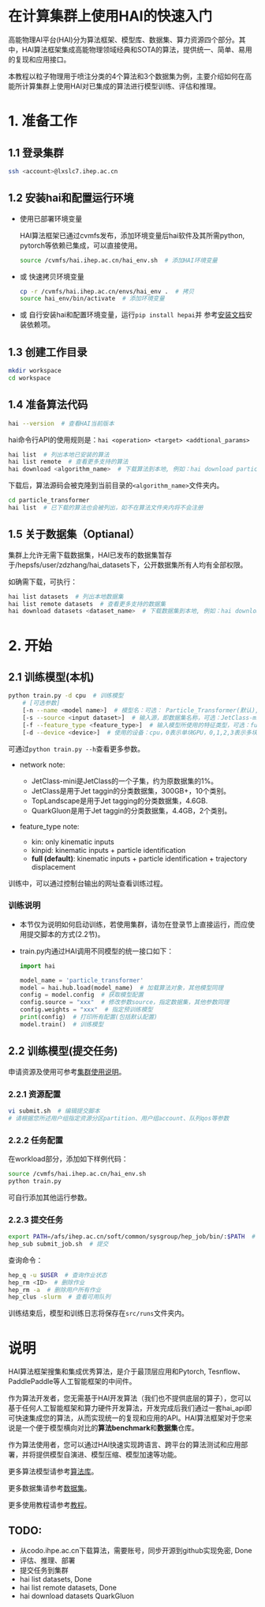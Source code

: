 
# 在计算集群上使用HAI的快速入门

高能物理AI平台(HAI)分为算法框架、模型库、数据集、算力资源四个部分。其中，HAI算法框架集成高能物理领域经典和SOTA的算法，提供统一、简单、易用的复现和应用接口。

本教程以粒子物理用于喷注分类的4个算法和3个数据集为例，主要介绍如何在高能所计算集群上使用HAI对已集成的算法进行模型训练、评估和推理。

# 1. 准备工作

## 1.1 登录集群
```bash
ssh <account>@lxslc7.ihep.ac.cn  
```
## 1.2 安装hai和配置运行环境
+ 使用已部署环境变量

    HAI算法框架已通过cvmfs发布，添加环境变量后hai软件及其所需python, pytorch等依赖已集成，可以直接使用。
    ```bash
    source /cvmfs/hai.ihep.ac.cn/hai_env.sh  # 添加HAI环境变量
    ```
+ 或 快速拷贝环境变量
    ```bash
    cp -r /cvmfs/hai.ihep.ac.cn/envs/hai_env .  # 拷贝
    source hai_env/bin/activate  # 添加环境变量
    ```
+ 或 自行安装hai和配置环境变量，运行`pip install hepai`并
    参考[安装文档](docs/install.md)安装依赖项。

## 1.3 创建工作目录
```bash
mkdir workspace
cd workspace
```

## 1.4 准备算法代码
```bash
hai --version  # 查看HAI当前版本
```

hai命令行API的使用规则是：`hai <operation> <target> <addtional_params>`
```bash
hai list  # 列出本地已安装的算法
hai list remote  # 查看更多支持的算法
hai download <algorithm_name>  # 下载算法到本地, 例如：hai download particle_transformer
```
下载后，算法源码会被克隆到当前目录的`<algorithm_name>`文件夹内。
```bash
cd particle_transformer
hai list  # 已下载的算法也会被列出，如不在算法文件夹内将不会注册
```

## 1.5 关于数据集（Optianal）
集群上允许无需下载数据集，HAI已发布的数据集暂存于/hepsfs/user/zdzhang/hai_datasets下，公开数据集所有人均有全部权限。

如确需下载，可执行：
```bash
hai list datasets  # 列出本地数据集
hai list remote datasets  # 查看更多支持的数据集
hai download datasets <dataset_name>  # 下载数据集到本地, 例如：hai download datasets QuarkGluon
```

# 2. 开始

## 2.1 训练模型(本机)
```bash
python train.py -d cpu  # 训练模型
    # [可选参数]
    [-n --name <model name>]  # 模型名：可选： Particle_Transformer(默认), ParticleNet, PCNN, Particle_Flow_Network
    [-s --source <input dataset>]  # 输入源，即数据集名称，可选：JetClass-mini(默认), JetClass, QuakGluon, TopLandscape
    [-f --feature_type <feature_type>]  # 输入模型所使用的特征类型，可选：full(默认), kin, kinpid
    [-d --device <device>]  # 使用的设备：cpu，0表示单块GPU，0,1,2,3表示多块GPU
```
可通过`python train.py --h`查看更多参数。

+ network note:
    + JetClass-mini是JetClass的一个子集，约为原数据集的1%。
    + JetClass是用于Jet taggin的分类数据集，300GB+，10个类别。
    + TopLandscape是用于Jet tagging的分类数据集，4.6GB.
    + QuarkGluon是用于Jet taggin的分类数据集，4.4GB，2个类别。

+ feature_type note:
    + kin: only kinematic inputs
    + kinpid: kinematic inputs + particle identification
    + <b>full (default)</b>: kinematic inputs + particle identification + trajectory displacement

训练中，可以通过控制台输出的网址查看训练过程。

### 训练说明
+ 本节仅为说明如何启动训练，若使用集群，请勿在登录节上直接运行，而应使用提交脚本的方式(2.2节)。

+ train.py内通过HAI调用不同模型的统一接口如下：
        
    ```python
    import hai

    model_name = 'particle_transformer'
    model = hai.hub.load(model_name)  # 加载算法对象，其他模型同理
    config = model.config  # 获取模型配置
    config.source = "xxx"  # 修改参数source，指定数据集，其他参数同理
    config.weights = "xxx"  # 指定预训练模型
    print(config)  # 打印所有配置(包括默认配置)
    model.train()  # 训练模型
    ```

## 2.2 训练模型(提交任务)

申请资源及使用可参考[集群使用说明](http://afsapply.ihep.ac.cn/cchelp/zh/intro/)。
### 2.2.1 资源配置
```bash
vi submit.sh  # 编辑提交脚本
# 请根据您所述用户组指定资源分区partition、用户组account、队列qos等参数
```
### 2.2.2 任务配置
在workload部分，添加如下样例代码：
```bash
source /cvmfs/hai.ihep.ac.cn/hai_env.sh
python train.py
```
可自行添加其他运行参数。

### 2.2.3 提交任务

```bash
export PATH=/afs/ihep.ac.cn/soft/common/sysgroup/hep_job/bin/:$PATH  # hep_sub等命令所在路径
hep_sub submit_job.sh  # 提交
```
查询命令：
```bash
hep_q -u $USER  # 查询作业状态
hep_rm <ID>  # 删除作业
hep_rm -a  # 删除用户所有作业
hep_clus -slurm  # 查看可用队列
```

训练结束后，模型和训练日志将保存在`src/runs`文件夹内。


# 说明

HAI算法框架搜集和集成优秀算法，是介于最顶层应用和Pytorch, Tesnflow、PaddlePaddle等人工智能框架的中间件。

作为算法开发者，您无需基于HAI开发算法（我们也不提供底层的算子），您可以基于任何人工智能框架和算力硬件开发算法，开发完成后我们通过一套hai_api即可快速集成您的算法，从而实现统一的复现和应用的API。HAI算法框架对于您来说是一个便于模型横向对比的<b>算法benchmark</b>和<b>数据集</b>仓库。

作为算法使用者，您可以通过HAI快速实现跨语言、跨平台的算法测试和应用部署，并将提供模型自演进、模型压缩、模型加速等功能。

更多算法模型请参考[算法库](docs/algorithm_zoo.md)。

更多数据集请参考[数据集](docs/datasets.md)。

更多使用教程请参考[教程](docs/tutorial.md)。


## TODO:
+ 从codo.ihpe.ac.cn下载算法，需要账号，同步开源到github实现免密, Done
+ 评估、推理、部署
+ 提交任务到集群
+ hai list datasets, Done
+ hai list remote datasets, Done
+ hai download datasets QuarkGluon



